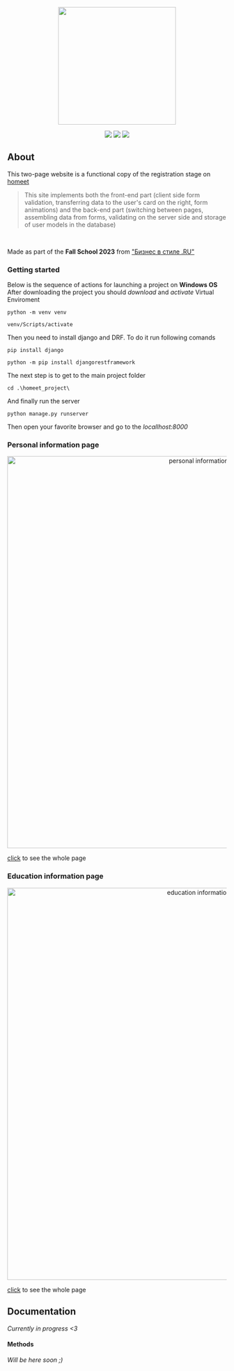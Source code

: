 <p align="center">
      <img src="https://i.ibb.co/5rMFqyH/image.png" width="270">
</p>

<p align="center">
   <img src="https://img.shields.io/badge/django%20-%204.2.7-purple">
   <img src="https://img.shields.io/badge/python%20-%203.12.0-green">
   <img src="https://img.shields.io/badge/DRF-red">
</p>

## About
This two-page website is a functional copy of the registration stage on [homeet](https://homeet.hse.ru/registration)
>This site implements both the front-end part (client side form validation, transferring data to the user's card on the right, form animations) and the back-end part (switching between pages, assembling data from forms, validating on the server side and storage of user models in the database)
<br>

Made as part of the **Fall School 2023** from ["Бизнес в стиле .RU"](https://vk.com/styleru)

### Getting started
Below is the sequence of actions for launching a project on **Windows OS**
After downloading the project you should *download* and *activate* Virtual Enviroment
```
python -m venv venv
```
```
venv/Scripts/activate
```
Then you need to install django and DRF. To do it run following comands
```
pip install django
```
```
python -m pip install djangorestframework
```
The next step is to get to the main project folder
```
cd .\homeet_project\
```
And finally run the server
```
python manage.py runserver
```
Then open your favorite browser and go to the *locallhost:8000*
### Personal information page <br>
<p align="center">
      <img src="https://i.ibb.co/7vYmtZk/image.png" alt = "personal information page" width="900">
</p>

[click](https://ibb.co/xGtwG3G) to see the whole page

### Education information page <br>
<p align="center">
      <img src="https://i.ibb.co/gtHJfJN/image.png", alt = "education information page" width="900">
</p>

[click](https://ibb.co/F6WDxdR) to see the whole page

## Documentation
*Currently in progress <3*
#### Methods

*Will be here soon ;)*
